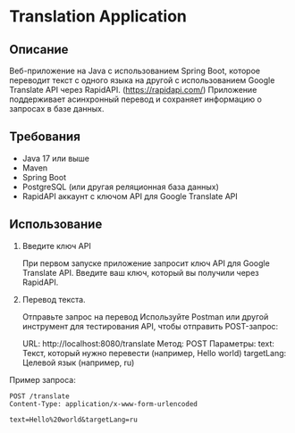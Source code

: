# Translation Application

## Описание

Веб-приложение на Java с использованием Spring Boot, 
которое переводит текст с одного языка на другой 
с использованием Google Translate API через RapidAPI. (https://rapidapi.com/)
Приложение поддерживает асинхронный перевод и сохраняет информацию 
о запросах в базе данных.

## Требования

- Java 17 или выше
- Maven
- Spring Boot
- PostgreSQL (или другая реляционная база данных)
- RapidAPI аккаунт с ключом API для Google Translate API

## Использование

1.	Введите ключ API

    При первом запуске приложение запросит ключ API для Google Translate API. 
    Введите ваш ключ, который вы получили через RapidAPI.

2.	Перевод текста. 

    Отправьте запрос на перевод
    Используйте Postman или другой инструмент для тестирования API, чтобы отправить POST-запрос:

    URL: http://localhost:8080/translate
    Метод: POST
    Параметры:
    text: Текст, который нужно перевести (например, Hello world)
    targetLang: Целевой язык (например, ru)

Пример запроса:

    POST /translate
    Content-Type: application/x-www-form-urlencoded

    text=Hello%20world&targetLang=ru
